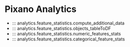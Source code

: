 # Pixano Analytics

- ::: analytics.feature_statistics.compute_additional_data
- ::: analytics.feature_statistics.objects_tableToDF
- ::: analytics.feature_statistics.numeric_features_stats
- ::: analytics.feature_statistics.categorical_feature_stats